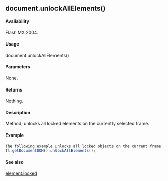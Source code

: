 ## document.unlockAllElements()

#### Availability

Flash MX 2004.

#### Usage

document.unlockAllElements()

#### Parameters

None.

#### Returns

Nothing.

#### Description

Method; unlocks all locked elements on the currently selected frame.

#### Example

```javascript
The following example unlocks all locked objects on the current frame:
fl.getDocumentDOM().unlockAllElements();

```
#### See also

[element.locked](#_bookmark389)
